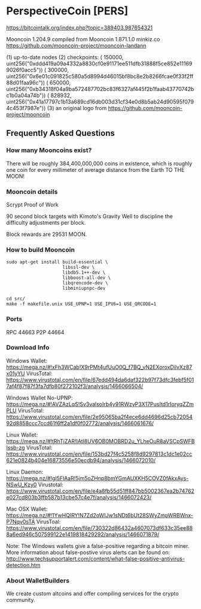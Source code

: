 # PerspectiveCoin [PERS]
https://bitcointalk.org/index.php?topic=389403.987654321

Mooncoin 1.204.9 compiled from Mooncoin 1.871.1.0 minkiz.co
https://github.com/mooncoin-project/mooncoin-landann

(1) up-to-date nodes
(2) checkpoints:
( 150000, uint256("0xddd419a09a4332a8830cf0e91171ee511dfb31888f5ce852e111699026f0acc5"))
( 300000, uint256("0x6e01c091825c580a5d8994d46015bf8bc8e2b8266fcae0f33f2ff88d01faa96c"))
( 650000, uint256("0xb34318f04a9ba572487702bc83f6327af445f2b1faab43770742bc1b0a04a74b"))
( 828932, uint256("0x41a17797c1b13a689cd16db003d31cf34e0d8b5ab24d90595f0794c453f7987e")) 
(3) an original logo from https://github.com/mooncoin-project/mooncoin

## Frequently Asked Questions

### How many Mooncoins exist?
There will be roughly 384,400,000,000 coins in existence, which is roughly one coin for every millimeter of average distance from the Earth TO THE MOON!

### Mooncoin details
Scrypt Proof of Work

90 second block targets with Kimoto's Gravity Well to discipline the difficulty adjustments per block.

Block rewards are 29531 MOON.

### How to build Mooncoin

    sudo apt-get install build-essential \
                         libssl-dev \
                         libdb5.1++-dev \
                         libboost-all-dev \
                         libqrencode-dev \
                         libminiupnpc-dev

    cd src/
    make -f makefile.unix USE_UPNP=1 USE_IPV6=1 USE_QRCODE=1

### Ports
RPC 44663
P2P 44664

### Download Info

Windows Wallet: https://mega.nz/#!xFh3WCab!X9rPMt4ufUuO0Q_f7BQ_vN2EXoroxDilvXz87x01yYU
VirusTotal: https://www.virustotal.com/en/file/67edd494da6daf322b97f73dfc3febf5f017af4f87f87f3fa7dfb80f272102f3/analysis/1466066504/

Windows Wallet No-UPNP: https://mega.nz/#!AVZAzLqS!Sv3valsoIrb4y91RWzyP3X17PusItd1rIoryqZZmPLU
VirusTotal: https://www.virustotal.com/en/file/2e95065ba2f4ece6dd4696d25cb7205492d8858ccc7ccd61f6ff2a1df0f02772/analysis/1466061676/

Linux Wallet: https://mega.nz/#!tRhTjZAR!IAtl8UV6OB0MOBRD2u_YLheOuR8aVSCpSWFBIssb-zg
VirusTotal: https://www.virustotal.com/en/file/153bd27f4c5258f8d9297813c1dc1e02cc621e0824b404e16873556e50ecdb94/analysis/1466072010/

Linux Daemon: https://mega.nz/#!gI5FlAaR!5jm5oZHnp8bmYGmAUXKH5COVZ0fAkxAys-NSwU_Kzy0
Virustotal: https://www.virustotal.com/en/file/e4a8fb55d51ff847bb5002367ea2b74762e027cd803b3ffb587b13cbe57c4e7f/analysis/1466072423/
 
Mac OSX Wallet: https://mega.nz/#!1YwHQIRY!N7Zd2oWIJw1sNDt6bUt28SWyZmpWRBWnx-P7Nqv0sTA
VirusToal: https://www.virustotal.com/en/file/730322d86432a4607073df633c35ee888a6ed946c507599122e1419818429292/analysis/1466071879/

Note: The Windows wallets give a false-positive regarding a bitcoin miner.
More information about false-postive virus alerts can be found on: http://www.techsupportalert.com/content/what-false-positive-antivirus-detection.htm

### About WalletBuilders

We create custom altcoins and offer compiling services for the crypto community.
